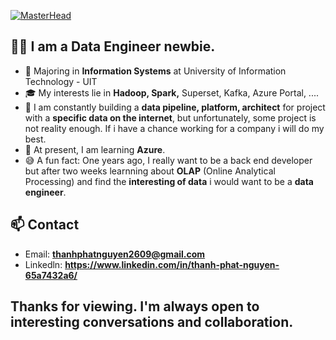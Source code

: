 [![MasterHead](https://th.bing.com/th/id/R.ecf7a330d9e84dfba00985d621ec2ff1?rik=LsbFtCDcxtNzNA&pid=ImgRaw&r=0)](https://github.com/thanhphatuit)

## 💁‍♂️ I am a Data Engineer newbie.

- 📖 Majoring in **Information Systems** at University of Information Technology - UIT
- 🎓 My interests lie in **Hadoop, Spark,** Superset, Kafka, Azure Portal, ....
- 🔭 I am constantly building a **data pipeline, platform, architect** for project with a **specific data on the internet**, but unfortunately, some project is not reality enough. If i have a chance working for a company i will do my best.
- 📝 At present, I am learning **Azure**.
- 😅 A fun fact: One years ago, I really want to be a back end developer but after two weeks learnning about **OLAP** (Online Analytical Processing) and find the **interesting of data** i would want to be a **data engineer**.

## 📫 Contact ##

- Email:  **<thanhphatnguyen2609@gmail.com>**
- Linkedln: **<https://www.linkedin.com/in/thanh-phat-nguyen-65a7432a6/>**


<h2>Thanks for viewing. I'm always open to interesting conversations and collaboration.</h2>
